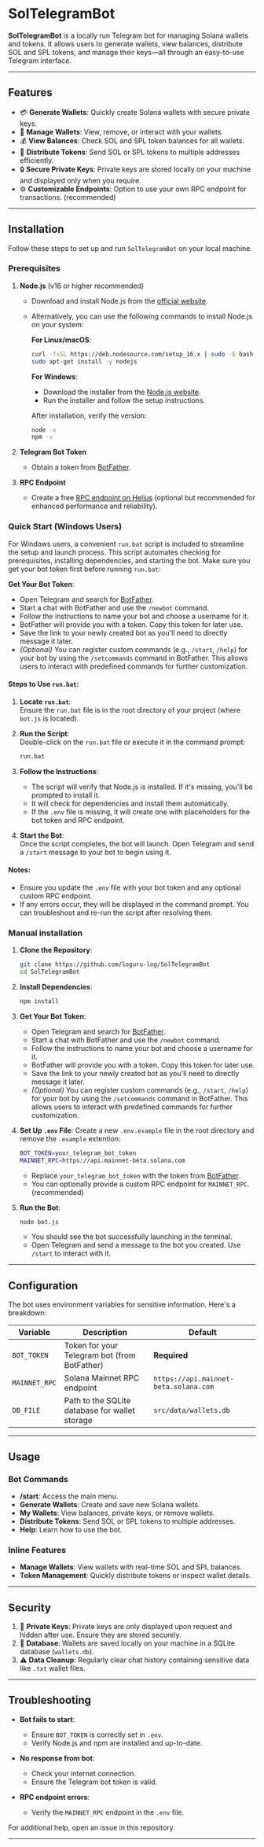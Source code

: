 
# SolTelegramBot

**SolTelegramBot** is a locally run Telegram bot for managing Solana wallets and tokens. It allows users to generate wallets, view balances, distribute SOL and SPL tokens, and manage their keys—all through an easy-to-use Telegram interface. 

---

## Features

- 💳 **Generate Wallets**: Quickly create Solana wallets with secure private keys.
- 📜 **Manage Wallets**: View, remove, or interact with your wallets.
- 💰 **View Balances**: Check SOL and SPL token balances for all wallets.
- 💸 **Distribute Tokens**: Send SOL or SPL tokens to multiple addresses efficiently.
- 🔒 **Secure Private Keys**: Private keys are stored locally on your machine and displayed only when you require.
- ⚙️ **Customizable Endpoints**: Option to use your own RPC endpoint for transactions. (recommended)

---

## Installation

Follow these steps to set up and run `SolTelegramBot` on your local machine.

### Prerequisites

1. **Node.js** (v16 or higher recommended)
   - Download and install Node.js from the [official website](https://nodejs.org/).
   - Alternatively, you can use the following commands to install Node.js on your system:

     **For Linux/macOS**:
     ```bash
     curl -fsSL https://deb.nodesource.com/setup_16.x | sudo -E bash -
     sudo apt-get install -y nodejs
     ```

     **For Windows**:
     - Download the installer from the [Node.js website](https://nodejs.org/).
     - Run the installer and follow the setup instructions.

     After installation, verify the version:
     ```bash
     node -v
     npm -v
     ```

2. **Telegram Bot Token** 
   - Obtain a token from [BotFather](https://core.telegram.org/bots#botfather).

3. **RPC Endpoint**
   - Create a free [RPC endpoint on Helius](https://www.helius.dev) (optional but recommended for enhanced performance and reliability).


### Quick Start (Windows Users)

For Windows users, a convenient `run.bat` script is included to streamline the setup and launch process. This script automates checking for prerequisites, installing dependencies, and starting the bot.
Make sure you get your bot token first before running `run.bat`:

**Get Your Bot Token**:
   - Open Telegram and search for [BotFather](https://core.telegram.org/bots#botfather).
   - Start a chat with BotFather and use the `/newbot` command.
   - Follow the instructions to name your bot and choose a username for it.
   - BotFather will provide you with a token. Copy this token for later use.
   - Save the link to your newly created bot as you'll need to directly message it later.
   - *(Optional)* You can register custom commands (e.g., `/start`, `/help`) for your bot by using the `/setcommands` command in BotFather. This allows users to interact with predefined commands for further customization.

#### Steps to Use `run.bat`:

1. **Locate `run.bat`**:  
   Ensure the `run.bat` file is in the root directory of your project (where `bot.js` is located).

2. **Run the Script**:  
   Double-click on the `run.bat` file or execute it in the command prompt:
   ```cmd
   run.bat
   ```

3. **Follow the Instructions**:
   - The script will verify that Node.js is installed. If it's missing, you'll be prompted to install it.
   - It will check for dependencies and install them automatically.
   - If the `.env` file is missing, it will create one with placeholders for the bot token and RPC endpoint.

4. **Start the Bot**:  
   Once the script completes, the bot will launch. Open Telegram and send a `/start` message to your bot to begin using it.

#### Notes:
- Ensure you update the `.env` file with your bot token and any optional custom RPC endpoint.
- If any errors occur, they will be displayed in the command prompt. You can troubleshoot and re-run the script after resolving them.



### Manual installation

1. **Clone the Repository**:
   ```bash
   git clone https://github.com/loguru-log/SolTelegramBot
   cd SolTelegramBot
   ```

2. **Install Dependencies**:
   ```bash
   npm install
   ```

3. **Get Your Bot Token**:
   - Open Telegram and search for [BotFather](https://core.telegram.org/bots#botfather).
   - Start a chat with BotFather and use the `/newbot` command.
   - Follow the instructions to name your bot and choose a username for it.
   - BotFather will provide you with a token. Copy this token for later use.
   - Save the link to your newly created bot as you'll need to directly message it later.
   - *(Optional)* You can register custom commands (e.g., `/start`, `/help`) for your bot by using the `/setcommands` command in BotFather. This allows users to interact with predefined commands for further customization.


4. **Set Up `.env` File**:
   Create a new `.env.example` file in the root directory and remove the `.example` extention:
   ```bash
   BOT_TOKEN=your_telegram_bot_token
   MAINNET_RPC=https://api.mainnet-beta.solana.com
   ```
   - Replace `your_telegram_bot_token` with the token from [BotFather](https://core.telegram.org/bots#botfather).
   - You can optionally provide a custom RPC endpoint for `MAINNET_RPC`. (recommended)

5. **Run the Bot**:
   ```bash
   node bot.js
   ```
    - You should see the bot successfully launching in the terminal.
    - Open Telegram and send a message to the bot you created. Use `/start` to interact with it.

---

## Configuration

The bot uses environment variables for sensitive information. Here's a breakdown:

| Variable        | Description                                        | Default                               |
|------------------|----------------------------------------------------|---------------------------------------|
| `BOT_TOKEN`      | Token for your Telegram bot (from BotFather)       | **Required**                          |
| `MAINNET_RPC`    | Solana Mainnet RPC endpoint                        | `https://api.mainnet-beta.solana.com` |
| `DB_FILE`        | Path to the SQLite database for wallet storage     | `src/data/wallets.db`                 |

---

## Usage

### Bot Commands

- **/start**: Access the main menu.
- **Generate Wallets**: Create and save new Solana wallets.
- **My Wallets**: View balances, private keys, or remove wallets.
- **Distribute Tokens**: Send SOL or SPL tokens to multiple addresses.
- **Help**: Learn how to use the bot.

### Inline Features

- **Manage Wallets**: View wallets with real-time SOL and SPL balances.
- **Token Management**: Quickly distribute tokens or inspect wallet details.

---

## Security

1. 🔐 **Private Keys**: Private keys are only displayed upon request and hidden after use. Ensure they are stored securely.
2. 💾 **Database**: Wallets are saved locally on your machine in a SQLite database (`wallets.db`).
3. ⚠️ **Data Cleanup**: Regularly clear chat history containing sensitive data like `.txt` wallet files.

---

## Troubleshooting

- **Bot fails to start**:
  - Ensure `BOT_TOKEN` is correctly set in `.env`.
  - Verify Node.js and npm are installed and up-to-date.

- **No response from bot**:
  - Check your internet connection.
  - Ensure the Telegram bot token is valid.

- **RPC endpoint errors**:
  - Verify the `MAINNET_RPC` endpoint in the `.env` file.

For additional help, open an issue in this repository.

---

